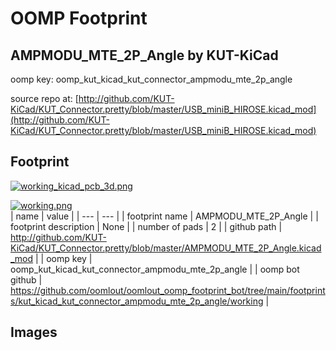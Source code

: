 # OOMP Footprint  
## AMPMODU_MTE_2P_Angle  by KUT-KiCad  
  
oomp key: oomp_kut_kicad_kut_connector_ampmodu_mte_2p_angle  
  
source repo at: [http://github.com/KUT-KiCad/KUT_Connector.pretty/blob/master/USB_miniB_HIROSE.kicad_mod](http://github.com/KUT-KiCad/KUT_Connector.pretty/blob/master/USB_miniB_HIROSE.kicad_mod)  
## Footprint  
  
[![working_kicad_pcb_3d.png](working_kicad_pcb_3d_600.png)](working_kicad_pcb_3d.png)  
  
[![working.png](working_600.png)](working.png)  
| name | value | 
| --- | --- | 
| footprint name | AMPMODU_MTE_2P_Angle | 
| footprint description | None | 
| number of pads | 2 | 
| github path | http://github.com/KUT-KiCad/KUT_Connector.pretty/blob/master/AMPMODU_MTE_2P_Angle.kicad_mod | 
| oomp key | oomp_kut_kicad_kut_connector_ampmodu_mte_2p_angle | 
| oomp bot github | https://github.com/oomlout/oomlout_oomp_footprint_bot/tree/main/footprints/kut_kicad_kut_connector_ampmodu_mte_2p_angle/working | 
## Images  
